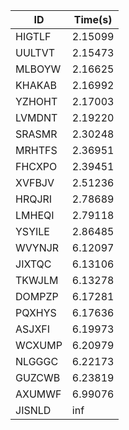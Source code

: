 |ID|Time(s)|
|-|-|
|HIGTLF|2.15099|
|UULTVT|2.15473|
|MLBOYW|2.16625|
|KHAKAB|2.16992|
|YZHOHT|2.17003|
|LVMDNT|2.19220|
|SRASMR|2.30248|
|MRHTFS|2.36951|
|FHCXPO|2.39451|
|XVFBJV|2.51236|
|HRQJRI|2.78689|
|LMHEQI|2.79118|
|YSYILE|2.86485|
|WVYNJR|6.12097|
|JIXTQC|6.13106|
|TKWJLM|6.13278|
|DOMPZP|6.17281|
|PQXHYS|6.17636|
|ASJXFI|6.19973|
|WCXUMP|6.20979|
|NLGGGC|6.22173|
|GUZCWB|6.23819|
|AXUMWF|6.99076|
|JISNLD|inf|
